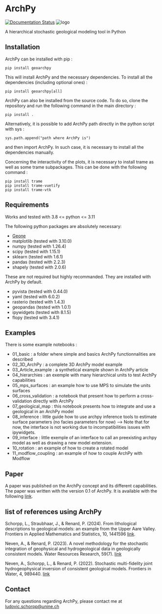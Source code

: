 # ArchPy
[![Documentation Status](https://readthedocs.org/projects/archpy/badge/?version=latest)](https://archpy.readthedocs.io/en/latest/?badge=latest)
![logo](./sphinx_build/source/figures/logo_web.png)

A hierarchical stochastic geological modeling tool in Python


## Installation

ArchPy can be installed with pip :

```
pip install geoarchpy
```

This will install ArchPy and the necessary dependencies. To install all the dependencies (including optional ones) :

```
pip install geoarchpy[all]
```

ArchPy can also be installed from the source code. To do so, clone the repository and run the following command in the main directory :

```
pip install .
```

Alternatively, it is possible to add ArchPy path directly in the python script with sys :
```
sys.path.append("path where ArchPy is") 
```
and then import ArchPy. In such case, it is necessary to install all the dependencies manually.

Concerning the interactivity of the plots, it is necessary to install trame as well as some trame subpackages. This can be done with the following command :
```
pip install trame
pip install trame-vuetify
pip install trame-vtk
```

## Requirements
Works and tested with 3.8 <= python <= 3.11

The following python packages are absolutely necessary:
   - [Geone](https://github.com/randlab/geone)
   - matplotlib (tested with 3.10.0)
   - numpy (tested with 1.26.4)
   - scipy (tested with 1.15.1)
   - sklearn (tested with 1.6.1)
   - pandas (tested with 2.2.3)
   - shapely (tested with 2.0.6)

These are not required but highly recommanded. They are installed with ArchPy by default.
   - pyvista (tested with 0.44.0)
   - yaml (tested with 6.0.2)
   - rasterio (tested with 1.4.3)
   - geopandas (tested with 1.0.1)
   - ipywidgets (tested with 8.1.5)
   - flopy (tested with 3.4.1)
   
 ## Examples
 There is some example notebooks :
 - 01_basic : a folder where simple and basics ArchPy functionnalities are described 
 - 02_3D_ArchPy : a complete 3D ArchPy model example
 - 03_Article_example : a synthetical example shown in ArchPy article
 - 04_hierarchies : an exemple with many hierarchical units to test ArchPy capabilities
 - 05_mps_surfaces : an example how to use MPS to simulate the units surfaces
 - 06_cross_validation : a notebook that present how to perform a cross-validation directly with ArchPy
 - 07_geological_map : this notebook presents how to integrate and use a geological in an ArchPy model
 - 08_inference : little guide how to use archpy inference tools to estimate surface parameters (no facies parameters for now) --> Note that for now, the interface is not working due to incompatibilities issues with ipywidgets.
 - 09_interface : little exemple of an interface to call an preexisting archpy model as well as drawing a new model extension.
 - 10_rotation : an example of how to create a rotated model
 - 11_modflow_coupling : an example of how to couple ArchPy with Modflow
 
 ## Paper
 A paper was published on the ArchPy concept and its different capabilities.
 The paper was written with the version 0.1 of ArchPy.
 It is available with the following [link](https://www.frontiersin.org/articles/10.3389/feart.2022.884075/).

 ## list of references using ArchPy
 Schorpp, L., Straubhaar, J., & Renard, P. (2024). From lithological descriptions to geological models: an example from the Upper Aare Valley. Frontiers in Applied Mathematics and Statistics, 10, 1441596 [link](https://doi.org/10.3389/fams.2024.1441596).

 Neven, A., & Renard, P. (2023). A novel methodology for the stochastic integration of geophysical and hydrogeological data in geologically consistent models. Water Resources Research, 59(7). [link](https://doi.org/10.1029/2023WR034992)
 
 Neven, A., Schorpp, L., & Renard, P. (2022). Stochastic multi-fidelity joint hydrogeophysical inversion of consistent geological models. Frontiers in Water, 4, 989440. [link](https://doi.org/10.3389/frwa.2022.989440)
 
 ## Contact
 For any questions regarding ArchPy, please contact me at <ludovic.schorpp@unine.ch>
